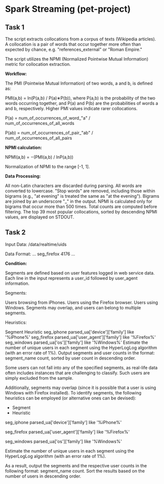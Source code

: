 # Spark Streaming (pet-project)

## **Task 1**

The script extracts collocations from a corpus of texts (Wikipedia articles). A collocation is a pair of words that occur together more often than expected by chance, e.g. "references_external" or "Roman Empire."

The script utilizes the NPMI (Normalized Pointwise Mutual Information) metric for collocation extraction.

**Workflow:**

The PMI (Pointwise Mutual Information) of two words, a and b, is defined as:

PMI(a,b) = ln(P(a,b) / P(a)∗P(b)),
where P(a,b) is the probability of the two words occurring together, and  P(a) and P(b) are the probabilities of words a and b, respectively.
Higher PMI values indicate rarer collocations.

P(a) = num_of_occurrences_of_word_"a" / num_of_occurrences_of_all_words

P(ab) = num_of_occurrences_of_pair_"ab" / num_of_occurrences_of_all_pairs


**NPMI calculation:**

NPMI(a,b) = −(PMI(a,b) / lnP(a,b))

Normalization of NPMI to the range [-1, 1].


**Data Processing:**

All non-Latin characters are discarded during parsing.
All words are converted to lowercase.
"Stop words" are removed, including those within bigrams (e.g., "at evening" is treated the same as "at the evening").
Bigrams are joined by an underscore "_" in the output.
NPMI is calculated only for bigrams that occur more than 500 times.
Total counts are computed before filtering.
The top 39 most popular collocations, sorted by descending NPMI values, are displayed on STDOUT.



## **Task 2**

Input Data: /data/realtime/uids

Data Format:
...
seg_firefox 4176
...

**Condition:**

Segments are defined based on user features logged in web service data. Each line in the input represents a user_id followed by user_agent information.


Segments:

Users browsing from iPhones.
Users using the Firefox browser.
Users using Windows.
Segments may overlap, and users can belong to multiple segments.


Heuristics:

Segment	Heuristic
seg_iphone	parsed_ua['device']['family'] like '%iPhone%'
seg_firefox	parsed_ua['user_agent']['family'] like '%Firefox%'
seg_windows	parsed_ua['os']['family'] like '%Windows%'
Estimate the number of unique users in each segment using the HyperLogLog algorithm (with an error rate of 1%). Output segments and user counts in the format: segment_name <tab> count, sorted by user count in descending order.

Some users can not fall into any of the specified segments, as real-life data often includes instances that are challenging to classify. Such users are simply excluded from the sample.

Additionally, segments may overlap (since it is possible that a user is using Windows with Firefox installed). To identify segments, the following heuristics can be employed (or alternative ones can be devised):
- Segment
- Heuristic

seg_iphone
parsed_ua['device']['family'] like '%iPhone%'

seg_firefox
parsed_ua['user_agent']['family'] like '%Firefox%'

seg_windows
parsed_ua['os']['family'] like '%Windows%'

Estimate the number of unique users in each segment using the HyperLogLog algorithm (with an error rate of 1%).

As a result, output the segments and the respective user counts in the following format: segment_name <tab> count. Sort the results based on the number of users in descending order.
